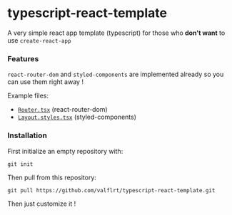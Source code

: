 # typescript-react-template

A very simple react app template (typescript) for those who **don't want** to use `create-react-app`

### Features

`react-router-dom` and `styled-components` are implemented already so you can use them right away !

Example files:

- [`Router.tsx`](src/router/Router.tsx) (react-router-dom)
- [`Layout.styles.tsx`](src/layout/Layout.styles.tsx) (styled-components)

### Installation

First initialize an empty repository with:

```
git init
```

Then pull from this repository:

```
git pull https://github.com/valflrt/typescript-react-template.git
```

Then just customize it !
